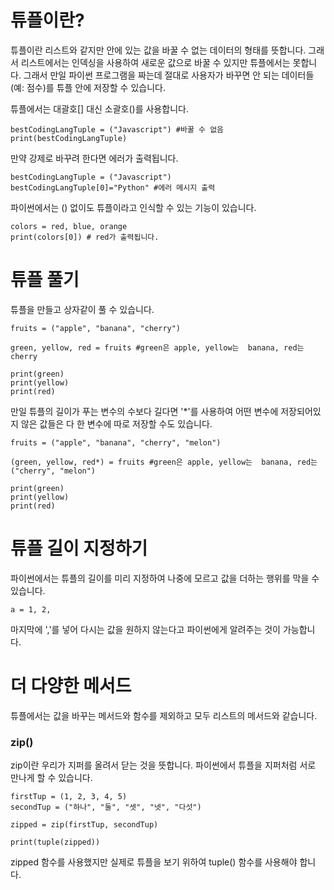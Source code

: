 # 튜플이란?
튜플이란 리스트와 같지만 안에 있는 값을 바꿀 수 없는 데이터의 형태를 뜻합니다. 그래서 리스트에서는 인덱싱을 사용하여 새로운 값으로 바꿀 수 있지만 튜플에서는 못합니다. 그래서 만일 파이썬 프로그램을 짜는데 절대로 사용자가 바꾸면 안 되는 데이터들 (예: 점수)를 튜플 안에 저장할 수 있습니다.

튜플에서는 대괄호[] 대신 소괄호()를 사용합니다.

```
bestCodingLangTuple = ("Javascript") #바꿀 수 없음
print(bestCodingLangTuple)
```

만약 강제로 바꾸려 한다면 에러가 출력됩니다.

```
bestCodingLangTuple = ("Javascript")
bestCodingLangTuple[0]="Python" #에러 메시지 출력
```

파이썬에서는 () 없이도 튜플이라고 인식할 수 있는 기능이 있습니다.

```
colors = red, blue, orange
print(colors[0]) # red가 출력됩니다.
```

# 튜플 풀기
튜플을 만들고 상자같이 풀 수 있습니다.

```
fruits = ("apple", "banana", "cherry")

green, yellow, red = fruits #green은 apple, yellow는  banana, red는 cherry

print(green)
print(yellow)
print(red)
```

만일 튜플의 길이가 푸는 변수의 수보다 길다면 '\*'를 사용하여 어떤 변수에 저장되어있지 않은 값들은 다 한 변수에 따로 저장할 수도 있습니다.

```
fruits = ("apple", "banana", "cherry", "melon")

(green, yellow, red*) = fruits #green은 apple, yellow는  banana, red는 ("cherry", "melon")

print(green)
print(yellow)
print(red)
```

# 튜플 길이 지정하기
파이썬에서는 튜플의 길이를 미리 지정하여 나중에 모르고 값을 더하는 행위를 막을 수 있습니다.

```
a = 1, 2,
```

마지막에 ','를 넣어 다시는 값을 원하지 않는다고 파이썬에게 알려주는 것이 가능합니다.

# 더 다양한 메서드
튜플에서는 값을 바꾸는 메서드와 함수를 제외하고 모두 리스트의 메서드와 같습니다.

### zip()
zip이란 우리가 지퍼를 올려서 닫는 것을 뜻합니다. 파이썬에서 튜플을 지퍼처럼 서로 만나게 할 수 있습니다.

```
firstTup = (1, 2, 3, 4, 5)
secondTup = ("하나", "둘", "셋", "넷", "다섯")

zipped = zip(firstTup, secondTup)

print(tuple(zipped))
```

zipped 함수를 사용했지만 실제로 튜플을 보기 위하여 tuple() 함수를 사용해야 합니다.
